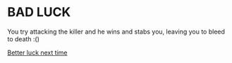 # BAD LUCK

You try attacking the killer and he wins and stabs you, leaving you to bleed to death :()

[Better luck next time](Start.md)